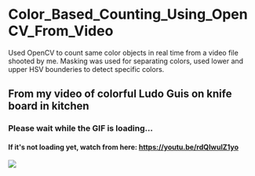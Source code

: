 # Color_Based_Counting_Using_OpenCV_From_Video

Used OpenCV to count same color objects in real time from a video file shooted by me. Masking was used for separating colors, used lower and upper HSV bounderies to detect specific colors.

## From my video of colorful Ludo Guis on knife board in kitchen

### Please wait while the GIF is loading...

#### If it's not loading yet, watch from here: https://youtu.be/rdQIwulZ1yo

![](https://github.com/anmsajedulalam/Color_Based_Counting_Using_OpenCV_From_Video/blob/main/30.10.2022_18.08.37_REC.gif)

